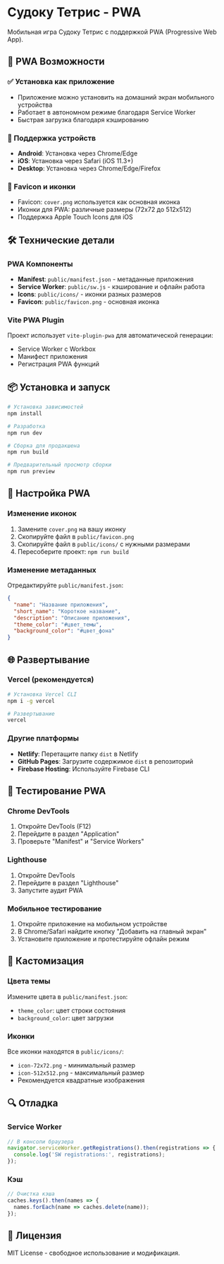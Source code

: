 # Судоку Тетрис - PWA

Мобильная игра Судоку Тетрис с поддержкой PWA (Progressive Web App).

## 🚀 PWA Возможности

### ✅ Установка как приложение
- Приложение можно установить на домашний экран мобильного устройства
- Работает в автономном режиме благодаря Service Worker
- Быстрая загрузка благодаря кэшированию

### 📱 Поддержка устройств
- **Android**: Установка через Chrome/Edge
- **iOS**: Установка через Safari (iOS 11.3+)
- **Desktop**: Установка через Chrome/Edge/Firefox

### 🎯 Favicon и иконки
- Favicon: `cover.png` используется как основная иконка
- Иконки для PWA: различные размеры (72x72 до 512x512)
- Поддержка Apple Touch Icons для iOS

## 🛠 Технические детали

### PWA Компоненты
- **Manifest**: `public/manifest.json` - метаданные приложения
- **Service Worker**: `public/sw.js` - кэширование и офлайн работа
- **Icons**: `public/icons/` - иконки разных размеров
- **Favicon**: `public/favicon.png` - основная иконка

### Vite PWA Plugin
Проект использует `vite-plugin-pwa` для автоматической генерации:
- Service Worker с Workbox
- Манифест приложения
- Регистрация PWA функций

## 📦 Установка и запуск

```bash
# Установка зависимостей
npm install

# Разработка
npm run dev

# Сборка для продакшена
npm run build

# Предварительный просмотр сборки
npm run preview
```

## 🔧 Настройка PWA

### Изменение иконок
1. Замените `cover.png` на вашу иконку
2. Скопируйте файл в `public/favicon.png`
3. Скопируйте файл в `public/icons/` с нужными размерами
4. Пересоберите проект: `npm run build`

### Изменение метаданных
Отредактируйте `public/manifest.json`:
```json
{
  "name": "Название приложения",
  "short_name": "Короткое название",
  "description": "Описание приложения",
  "theme_color": "#цвет_темы",
  "background_color": "#цвет_фона"
}
```

## 🌐 Развертывание

### Vercel (рекомендуется)
```bash
# Установка Vercel CLI
npm i -g vercel

# Развертывание
vercel
```

### Другие платформы
- **Netlify**: Перетащите папку `dist` в Netlify
- **GitHub Pages**: Загрузите содержимое `dist` в репозиторий
- **Firebase Hosting**: Используйте Firebase CLI

## 📱 Тестирование PWA

### Chrome DevTools
1. Откройте DevTools (F12)
2. Перейдите в раздел "Application"
3. Проверьте "Manifest" и "Service Workers"

### Lighthouse
1. Откройте DevTools
2. Перейдите в раздел "Lighthouse"
3. Запустите аудит PWA

### Мобильное тестирование
1. Откройте приложение на мобильном устройстве
2. В Chrome/Safari найдите кнопку "Добавить на главный экран"
3. Установите приложение и протестируйте офлайн режим

## 🎨 Кастомизация

### Цвета темы
Измените цвета в `public/manifest.json`:
- `theme_color`: цвет строки состояния
- `background_color`: цвет загрузки

### Иконки
Все иконки находятся в `public/icons/`:
- `icon-72x72.png` - минимальный размер
- `icon-512x512.png` - максимальный размер
- Рекомендуется квадратные изображения

## 🔍 Отладка

### Service Worker
```javascript
// В консоли браузера
navigator.serviceWorker.getRegistrations().then(registrations => {
  console.log('SW registrations:', registrations);
});
```

### Кэш
```javascript
// Очистка кэша
caches.keys().then(names => {
  names.forEach(name => caches.delete(name));
});
```

## 📄 Лицензия

MIT License - свободное использование и модификация.
